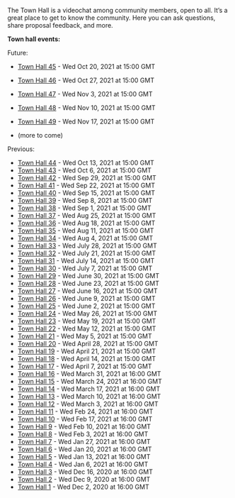 
The Town Hall is a videochat among community members, open to all. It’s a great place to get to know the community. Here you can ask questions, share proposal feedback, and more.

**Town hall events:**

Future:





* [Town Hall 45](Town-Hall-45) - Wed Oct 20, 2021 at 15:00 GMT
* [Town Hall 46](Town-Hall-46) - Wed Oct 27, 2021 at 15:00 GMT
* [Town Hall 47](Town-Hall-47) - Wed Nov 3, 2021 at 15:00 GMT
* [Town Hall 48](Town-Hall-48) - Wed Nov 10, 2021 at 15:00 GMT
* [Town Hall 49](Town-Hall-49) - Wed Nov 17, 2021 at 15:00 GMT



* (more to come)

Previous:


* [Town Hall 44](Town-Hall-44) - Wed Oct 13, 2021 at 15:00 GMT
* [Town Hall 43](Town-Hall-43) - Wed Oct 6, 2021 at 15:00 GMT
* [Town Hall 42](Town-Hall-42) - Wed Sep 29, 2021 at 15:00 GMT
* [Town Hall 41](Town-Hall-41) - Wed Sep 22, 2021 at 15:00 GMT
* [Town Hall 40](Town-Hall-40) - Wed Sep 15, 2021 at 15:00 GMT
* [Town Hall 39](Town-Hall-39) - Wed Sep 8, 2021 at 15:00 GMT
* [Town Hall 38](Town-Hall-38) - Wed Sep 1, 2021 at 15:00 GMT
* [Town Hall 37](Town-Hall-37) - Wed Aug 25, 2021 at 15:00 GMT
* [Town Hall 36](Town-Hall-36) - Wed Aug 18, 2021 at 15:00 GMT
* [Town Hall 35](Town-Hall-35) - Wed Aug 11, 2021 at 15:00 GMT
* [Town Hall 34](Town-Hall-34) - Wed Aug 4, 2021 at 15:00 GMT
* [Town Hall 33](Town-Hall-33) - Wed July 28, 2021 at 15:00 GMT
* [Town Hall 32](Town-Hall-32) - Wed July 21, 2021 at 15:00 GMT
* [Town Hall 31](Town-Hall-31) - Wed July 14, 2021 at 15:00 GMT
* [Town Hall 30](Town-Hall-30) - Wed July 7, 2021 at 15:00 GMT
* [Town Hall 29](Town-Hall-29) - Wed June 30, 2021 at 15:00 GMT
* [Town Hall 28](Town-Hall-28) - Wed June 23, 2021 at 15:00 GMT
* [Town Hall 27](Town-Hall-27) - Wed June 16, 2021 at 15:00 GMT
* [Town Hall 26](Town-Hall-26) - Wed June 9, 2021 at 15:00 GMT
* [Town Hall 25](Town-Hall-25) - Wed June 2, 2021 at 15:00 GMT
* [Town Hall 24](Town-Hall-24) - Wed May 26, 2021 at 15:00 GMT
* [Town Hall 23](Town-Hall-23) - Wed May 19, 2021 at 15:00 GMT
* [Town Hall 22](Town-Hall-22) - Wed May 12, 2021 at 15:00 GMT
* [Town Hall 21](Town-Hall-21) - Wed May 5, 2021 at 15:00 GMT
* [Town Hall 20](Town-Hall-20) - Wed April 28, 2021 at 15:00 GMT
* [Town Hall 19](Town-Hall-19) - Wed April 21, 2021 at 15:00 GMT
* [Town Hall 18](Town-Hall-18) - Wed April 14, 2021 at 15:00 GMT
* [Town Hall 17](Town-Hall-17) - Wed April 7, 2021 at 15:00 GMT
* [Town Hall 16](Town-Hall-16) - Wed March 31, 2021 at 16:00 GMT
* [Town Hall 15](Town-Hall-15) - Wed March 24, 2021 at 16:00 GMT
* [Town Hall 14](Town-Hall-14) - Wed March 17, 2021 at 16:00 GMT
* [Town Hall 13](Town-Hall-13) - Wed March 10, 2021 at 16:00 GMT
* [Town Hall 12](Town-Hall-12) - Wed March 3, 2021 at 16:00 GMT
* [Town Hall 11](Town-Hall-11) - Wed Feb 24, 2021 at 16:00 GMT
* [Town Hall 10](Town-Hall-10) - Wed Feb 17, 2021 at 16:00 GMT
* [Town Hall 9](Town-Hall-9) - Wed Feb 10, 2021 at 16:00 GMT
* [Town Hall 8](Town-Hall-8) - Wed Feb 3, 2021 at 16:00 GMT
* [Town Hall 7](Town-Hall-7) - Wed Jan 27, 2021 at 16:00 GMT
* [Town Hall 6](Town-Hall-6) - Wed Jan 20, 2021 at 16:00 GMT
* [Town Hall 5](Town-Hall-5) - Wed Jan 13, 2021 at 16:00 GMT
* [Town Hall 4](Town-Hall-4) - Wed Jan 6, 2021 at 16:00 GMT
* [Town Hall 3](Town-Hall-3) - Wed Dec 16, 2020 at 16:00 GMT
* [Town Hall 2](Town-Hall-2) - Wed Dec 9, 2020 at 16:00 GMT
* [Town Hall 1](Town-Hall-1) - Wed Dec 2, 2020 at 16:00 GMT

###

###